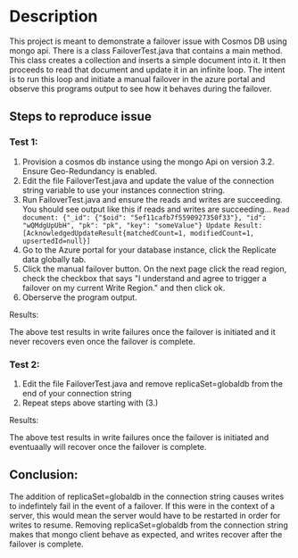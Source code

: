 # Description 

This project is meant to demonstrate a failover issue with Cosmos DB using mongo api. There is a class FailoverTest.java that contains a main method. This class creates a collection and inserts a simple document into it. It then proceeds to read that document and update it in an infinite loop. The intent is to run this loop and initiate a manual failover in the azure portal and observe this programs output to see how it behaves during the failover.

## Steps to reproduce issue

### Test 1:

1. Provision a cosmos db instance using the mongo Api on version 3.2. Ensure Geo-Redundancy is enabled.
2. Edit the file FailoverTest.java and update the value of the connection string variable to use your instances connection string.
3. Run FailoverTest.java and ensure the reads and writes are succeeding. You should see output like this if reads and writes are succeeding...
`
Read document: {"_id": {"$oid": "5ef11cafb7f5590927350f33"}, "id": "wQMdgUpUbH", "pk": "pk", "key": "someValue"}
Update Result: [AcknowledgedUpdateResult{matchedCount=1, modifiedCount=1, upsertedId=null}]
`
4. Go to the Azure portal for your database instance, click the Replicate data globally tab.
5. Click the manual failover button. On the next page click the read region, check the checkbox that says "I understand and agree to trigger a failover on my current Write Region." and then click ok.
6. Oberserve the program output.

Results:

The above test results in write failures once the failover is initiated and it never recovers even once the failover is complete. 

### Test 2:
1. Edit the file FailoverTest.java and remove replicaSet=globaldb from the end of your connection string
2. Repeat steps above starting with (3.)

Results:

The above test results in write failures once the failover is initiated and eventuaally will recover once the failover is complete.

## Conclusion:

The addition of replicaSet=globaldb in the connection string causes writes to indefintely fail in the event of a failover. If this were in the context of a server, this would mean the server would have to be restarted in order for writes to resume. Removing replicaSet=globaldb from the connection string makes that mongo client behave as expected, and writes recover after the failover is complete.
